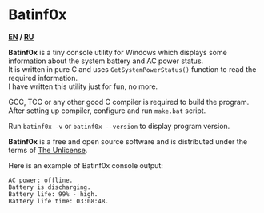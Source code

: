 # Batinf0x

**[EN](README.md) / [RU](README-RU.md)**

**Batinf0x** is a tiny console utility for Windows which
displays some information about the system battery and AC power status.\
It is written in pure C and uses `GetSystemPowerStatus()` function
to read the required information.\
I have written this utility just for fun, no more.

GCC, TCC or any other good C compiler is required to build the program.
After setting up compiler, configure and run `make.bat` script.

Run `batinf0x -v` or `batinf0x --version` to display program version.

**Batinf0x** is a free and open source software and is distributed
under the terms of [The Unlicense](unlicense.txt).

Here is an example of Batinf0x console output:

```
AC power: offline.
Battery is discharging.
Battery life: 99% - high.
Battery life time: 03:08:48.
```
